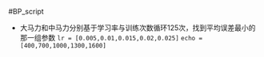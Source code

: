 #BP_script
- 大马力和中马力分别基于学习率与训练次数循环125次，找到平均误差最小的那一组参数
```lr = [0.005,0.01,0.015,0.02,0.025]```
```echo = [400,700,1000,1300,1600]```
